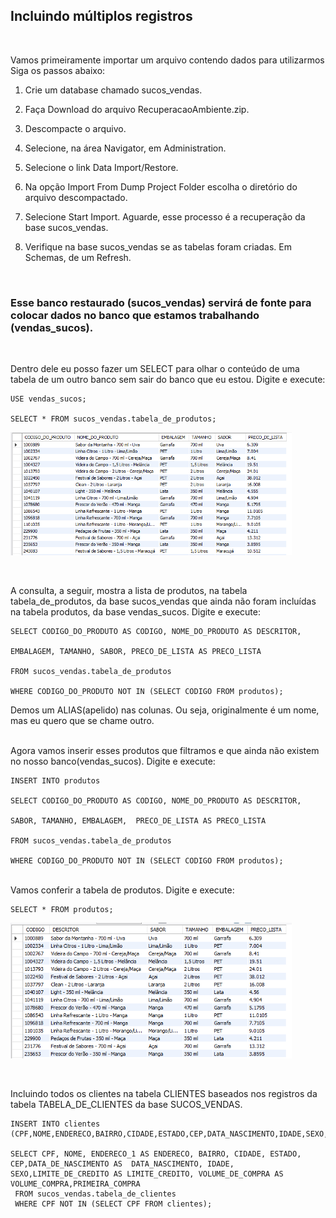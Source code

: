 ## Incluindo múltiplos registros

<br>

Vamos primeiramente importar um arquivo contendo dados para utilizarmos
Siga os passos abaixo:
1) Crie um database chamado sucos_vendas.

1) Faça Download do arquivo RecuperacaoAmbiente.zip.

2) Descompacte o arquivo.

3) Selecione, na área Navigator, em Administration.

4) Selecione o link Data Import/Restore.

5) Na opção Import From Dump Project Folder escolha o diretório do arquivo descompactado.

6) Selecione Start Import. Aguarde, esse processo é a recuperação da base sucos_vendas.

7) Verifique na base sucos_vendas se as tabelas foram criadas. Em Schemas, de um Refresh.

<br>

### Esse banco restaurado (sucos_vendas) servirá de fonte para colocar dados no banco que estamos trabalhando (vendas_sucos).

<br>

Dentro dele eu posso fazer um SELECT para olhar o conteúdo de uma tabela de um outro banco sem sair do banco que eu estou.
Digite e execute:
```
USE vendas_sucos;

SELECT * FROM sucos_vendas.tabela_de_produtos;
```
<img src="./images/sucosvendas.png" width="450" ><br>

<br>

A consulta, a seguir, mostra a lista de produtos, na tabela tabela_de_produtos, da base sucos_vendas que ainda não foram incluídas na tabela produtos, da base vendas_sucos. 
Digite e execute:
```
SELECT CODIGO_DO_PRODUTO AS CODIGO, NOME_DO_PRODUTO AS DESCRITOR,

EMBALAGEM, TAMANHO, SABOR, PRECO_DE_LISTA AS PRECO_LISTA

FROM sucos_vendas.tabela_de_produtos

WHERE CODIGO_DO_PRODUTO NOT IN (SELECT CODIGO FROM produtos);
```
Demos um ALIAS(apelido) nas colunas. Ou seja, originalmente é um nome, mas eu quero que se chame outro.

<br>
Agora vamos inserir esses produtos que filtramos e que ainda não existem no nosso banco(vendas_sucos).
Digite e execute:

```
INSERT INTO produtos

SELECT CODIGO_DO_PRODUTO AS CODIGO, NOME_DO_PRODUTO AS DESCRITOR,

SABOR, TAMANHO, EMBALAGEM,  PRECO_DE_LISTA AS PRECO_LISTA

FROM sucos_vendas.tabela_de_produtos

WHERE CODIGO_DO_PRODUTO NOT IN (SELECT CODIGO FROM produtos);
```

<br>
Vamos conferir a tabela de produtos. Digite e execute:

```
SELECT * FROM produtos;
```
<img src="./images/produtos.png" width="450" ><br>

<br>

Incluindo todos os clientes na tabela CLIENTES baseados nos registros da tabela TABELA_DE_CLIENTES da base SUCOS_VENDAS.

```
INSERT INTO clientes
(CPF,NOME,ENDERECO,BAIRRO,CIDADE,ESTADO,CEP,DATA_NASCIMENTO,IDADE,SEXO,LIMITE_CREDITO,VOLUME_COMPRA,PRIMEIRA_COMPRA)

SELECT CPF, NOME, ENDERECO_1 AS ENDERECO, BAIRRO, CIDADE, ESTADO, CEP,DATA_DE_NASCIMENTO AS  DATA_NASCIMENTO, IDADE, SEXO,LIMITE_DE_CREDITO AS LIMITE_CREDITO, VOLUME_DE_COMPRA AS VOLUME_COMPRA,PRIMEIRA_COMPRA 
 FROM sucos_vendas.tabela_de_clientes 
 WHERE CPF NOT IN (SELECT CPF FROM clientes);

```